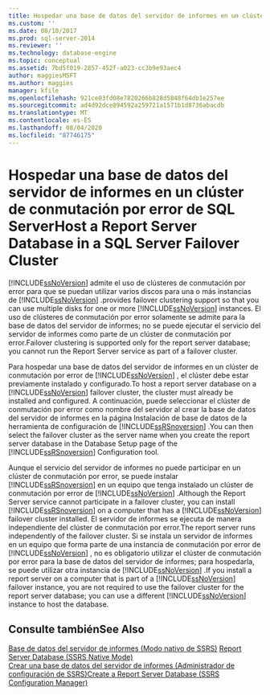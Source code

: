 ```yaml
---
title: Hospedar una base de datos del servidor de informes en un clúster de conmutación por error de SQL Server | Microsoft Docs
ms.custom: ''
ms.date: 08/10/2017
ms.prod: sql-server-2014
ms.reviewer: ''
ms.technology: database-engine
ms.topic: conceptual
ms.assetid: 7bd5f019-2857-452f-a023-cc3b9e93aec4
author: maggiesMSFT
ms.author: maggies
manager: kfile
ms.openlocfilehash: 921ce03fd08e7820266b828d5848f64db1e257ee
ms.sourcegitcommit: ad4d92dce894592a259721a1571b1d8736abacdb
ms.translationtype: MT
ms.contentlocale: es-ES
ms.lasthandoff: 08/04/2020
ms.locfileid: "87746175"
---
```

# <a name="host-a-report-server-database-in-a-sql-server-failover-cluster"></a><span data-ttu-id="5c7b8-102">Hospedar una base de datos del servidor de informes en un clúster de conmutación por error de SQL Server</span><span class="sxs-lookup"><span data-stu-id="5c7b8-102">Host a Report Server Database in a SQL Server Failover Cluster</span></span>
  [!INCLUDE[ssNoVersion](../../includes/ssnoversion-md.md)] <span data-ttu-id="5c7b8-103">admite el uso de clústeres de conmutación por error para que se puedan utilizar varios discos para una o más instancias de [!INCLUDE[ssNoVersion](../../includes/ssnoversion-md.md)] .</span><span class="sxs-lookup"><span data-stu-id="5c7b8-103">provides failover clustering support so that you can use multiple disks for one or more [!INCLUDE[ssNoVersion](../../includes/ssnoversion-md.md)] instances.</span></span> <span data-ttu-id="5c7b8-104">El uso de clústeres de conmutación por error solamente se admite para la base de datos del servidor de informes; no se puede ejecutar el servicio del servidor de informes como parte de un clúster de conmutación por error.</span><span class="sxs-lookup"><span data-stu-id="5c7b8-104">Failover clustering is supported only for the report server database; you cannot run the Report Server service as part of a failover cluster.</span></span>  
  
 <span data-ttu-id="5c7b8-105">Para hospedar una base de datos del servidor de informes en un clúster de conmutación por error de [!INCLUDE[ssNoVersion](../../includes/ssnoversion-md.md)] , el clúster debe estar previamente instalado y configurado.</span><span class="sxs-lookup"><span data-stu-id="5c7b8-105">To host a report server database on a [!INCLUDE[ssNoVersion](../../includes/ssnoversion-md.md)] failover cluster, the cluster must already be installed and configured.</span></span> <span data-ttu-id="5c7b8-106">A continuación, puede seleccionar el clúster de conmutación por error como nombre del servidor al crear la base de datos del servidor de informes en la página Instalación de base de datos de la herramienta de configuración de [!INCLUDE[ssRSnoversion](../../includes/ssrsnoversion-md.md)] .</span><span class="sxs-lookup"><span data-stu-id="5c7b8-106">You can then select the failover cluster as the server name when you create the report server database in the Database Setup page of the [!INCLUDE[ssRSnoversion](../../includes/ssrsnoversion-md.md)] Configuration tool.</span></span>  
  
 <span data-ttu-id="5c7b8-107">Aunque el servicio del servidor de informes no puede participar en un clúster de conmutación por error, se puede instalar [!INCLUDE[ssRSnoversion](../../includes/ssrsnoversion-md.md)] en un equipo que tenga instalado un clúster de conmutación por error de [!INCLUDE[ssNoVersion](../../includes/ssnoversion-md.md)] .</span><span class="sxs-lookup"><span data-stu-id="5c7b8-107">Although the Report Server service cannot participate in a failover cluster, you can install [!INCLUDE[ssRSnoversion](../../includes/ssrsnoversion-md.md)] on a computer that has a [!INCLUDE[ssNoVersion](../../includes/ssnoversion-md.md)] failover cluster installed.</span></span> <span data-ttu-id="5c7b8-108">El servidor de informes se ejecuta de manera independiente del clúster de conmutación por error.</span><span class="sxs-lookup"><span data-stu-id="5c7b8-108">The report server runs independently of the failover cluster.</span></span> <span data-ttu-id="5c7b8-109">Si se instala un servidor de informes en un equipo que forma parte de una instancia de conmutación por error de [!INCLUDE[ssNoVersion](../../includes/ssnoversion-md.md)] , no es obligatorio utilizar el clúster de conmutación por error para la base de datos del servidor de informes; para hospedarla, se puede utilizar otra instancia de [!INCLUDE[ssNoVersion](../../includes/ssnoversion-md.md)] .</span><span class="sxs-lookup"><span data-stu-id="5c7b8-109">If you install a report server on a computer that is part of a [!INCLUDE[ssNoVersion](../../includes/ssnoversion-md.md)] failover instance, you are not required to use the failover cluster for the report server database; you can use a different [!INCLUDE[ssNoVersion](../../includes/ssnoversion-md.md)] instance to host the database.</span></span>  
  
## <a name="see-also"></a><span data-ttu-id="5c7b8-110">Consulte también</span><span class="sxs-lookup"><span data-stu-id="5c7b8-110">See Also</span></span>  
 <span data-ttu-id="5c7b8-111">[Base de datos del servidor de informes &#40;Modo nativo de SSRS&#41;](../report-server/report-server-database-ssrs-native-mode.md) </span><span class="sxs-lookup"><span data-stu-id="5c7b8-111">[Report Server Database &#40;SSRS Native Mode&#41;](../report-server/report-server-database-ssrs-native-mode.md) </span></span>  
 [<span data-ttu-id="5c7b8-112">Crear una base de datos del servidor de informes &#40;Administrador de configuración de SSRS&#41;</span><span class="sxs-lookup"><span data-stu-id="5c7b8-112">Create a Report Server Database  &#40;SSRS Configuration Manager&#41;</span></span>](../../sql-server/install/create-a-report-server-database-ssrs-configuration-manager.md)  
  
  

